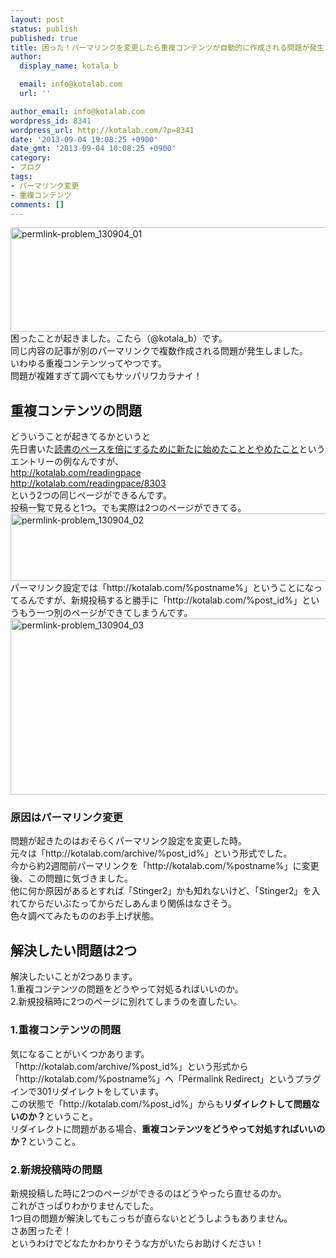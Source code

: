 ```yaml
---
layout: post
status: publish
published: true
title: 困った！パーマリンクを変更したら重複コンテンツが自動的に作成される問題が発生！
author:
  display_name: kotala_b

  email: info@kotalab.com
  url: ''

author_email: info@kotalab.com
wordpress_id: 8341
wordpress_url: http://kotalab.com/?p=8341
date: '2013-09-04 19:08:25 +0900'
date_gmt: '2013-09-04 10:08:25 +0900'
category:
- ブログ
tags:
- パーマリンク変更
- 重複コンテンツ
comments: []
---
```

<p><img src="http://kotalab.com/wp-content/uploads/permlink-problem_130904_01-546x167.jpg" alt="permlink-problem_130904_01" width="546" height="167" class="alignnone size-large wp-image-8345" /><br />
困ったことが起きました。こたら（@kotala_b）です。<br />
同じ内容の記事が別のパーマリンクで複数作成される問題が発生しました。<br />
いわゆる重複コンテンツってやつです。<br />
問題が複雑すぎて調べてもサッパリワカラナイ！<br />
<!--more--></p>
<h2>重複コンテンツの問題</h2>
<p>どういうことが起きてるかというと<br />
先日書いた<a href="http://kotalab.com/readingpace" title="読書のペースを倍にするために新たに始めたこととやめたこと" target="_blank">読書のペースを倍にするために新たに始めたこととやめたこと</a>というエントリーの例なんですが、<br />
<a href="http://kotalab.com/readingpace" title="読書のペースを倍にするために新たに始めたこととやめたこと" target="_blank">http://kotalab.com/readingpace</a><br />
<a href="http://kotalab.com/readingpace/8303" title="読書のペースを倍にするために新たに始めたこととやめたこと" target="_blank">http://kotalab.com/readingpace/8303</a><br />
という2つの同じページができるんです。<br />
投稿一覧で見ると1つ。でも実際は2つのページができてる。<br />
<img src="http://kotalab.com/wp-content/uploads/permlink-problem_130904_02-546x108.jpg" alt="permlink-problem_130904_02" width="546" height="108" class="alignnone size-large wp-image-8347" /><br />
パーマリンク設定では「http://kotalab.com/%postname%」ということになってるんですが、新規投稿すると勝手に「http://kotalab.com/%post_id%」というもう一つ別のページができてしまうんです。<br />
<img src="http://kotalab.com/wp-content/uploads/permlink-problem_130904_03-546x282.jpg" alt="permlink-problem_130904_03" width="546" height="282" class="alignnone size-large wp-image-8346" /></p>
<h3>原因はパーマリンク変更</h3>
<p>問題が起きたのはおそらくパーマリンク設定を変更した時。<br />
元々は「http://kotalab.com/archive/%post_id%」という形式でした。<br />
今から約2週間前パーマリンクを「http://kotalab.com/%postname%」に変更後、この問題に気づきました。<br />
他に何か原因があるとすれば「Stinger2」かも知れないけど、「Stinger2」を入れてからだいぶたってからだしあんまり関係はなさそう。<br />
色々調べてみたもののお手上げ状態。</p>
<h2>解決したい問題は2つ</h2>
<p>解決したいことが2つあります。<br />
1.重複コンテンツの問題をどうやって対処るればいいのか。<br />
2.新規投稿時に2つのページに別れてしまうのを直したい。</p>
<h3>1.重複コンテンツの問題</h3>
<p>気になることがいくつかあります。<br />
「http://kotalab.com/archive/%post_id%」という形式から「http://kotalab.com/%postname%」へ「Permalink Redirect」というプラグインで301リダイレクトをしています。<br />
この状態で「http://kotalab.com/%post_id%」からも<strong>リダイレクトして問題ないのか？</strong>ということ。<br />
リダイレクトに問題がある場合、<strong>重複コンテンツをどうやって対処すればいいのか？</strong>ということ。</p>
<h3>2.新規投稿時の問題</h3>
<p>新規投稿した時に2つのページができるのはどうやったら直せるのか。<br />
これがさっぱりわかりませんでした。<br />
1つ目の問題が解決してもこっちが直らないとどうしようもありません。<br />
さあ困ったぞ！<br />
というわけでどなたかわかりそうな方がいたらお助けください！</p>

